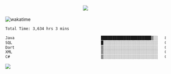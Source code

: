 <h1 align="center">
  <img src="https://readme-typing-svg.herokuapp.com/?font=Righteous&size=35&center=true&vCenter=true&width=500&height=70&duration=4000&lines=Hi!+%F0%9F%91%8B+I%27m+Ali%20Osman!;" />
</h1>


![wakatime](https://wakatime.com/share/@aliosmanoktar/3a8ffe71-6da4-4964-913b-2f09afbe53bf.svg?cache=none)
<!--START_SECTION:waka-->

```txt
Total Time: 3,634 hrs 3 mins

Java                                      ██████████████████████▒░░   88.67 %
SQL                                       █░░░░░░░░░░░░░░░░░░░░░░░░   04.16 %
Dart                                      ▒░░░░░░░░░░░░░░░░░░░░░░░░   01.91 %
XML                                       ▒░░░░░░░░░░░░░░░░░░░░░░░░   01.20 %
C#                                        ▒░░░░░░░░░░░░░░░░░░░░░░░░   00.76 %
```

<!--END_SECTION:waka-->

<img src="https://profile-counter.glitch.me/aliosmanoktar/count.svg" />

